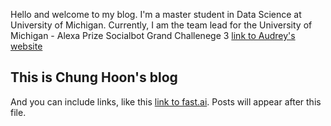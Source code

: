 Hello and welcome to my blog. I'm a master student in Data Science at University of Michigan.  Currently, I am the team lead for the University of Michigan - Alexa Prize Socialbot Grand Challenege 3 [link to Audrey's website](http://audrey.si.umich.edu/)

<!-- ![Image of fast.ai logo](images/logo.png) -->

## This is Chung Hoon's blog

And you can include links, like this [link to fast.ai](https://www.fast.ai). Posts will appear after this file. 
